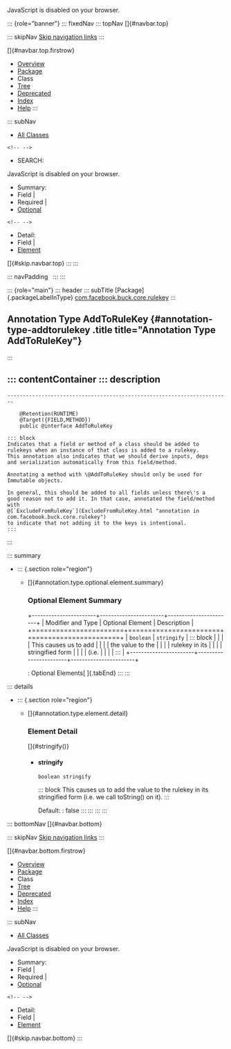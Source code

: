 <div>

JavaScript is disabled on your browser.

</div>

::: {role="banner"}
::: fixedNav
::: topNav
[]{#navbar.top}

::: skipNav
[Skip navigation links](#skip.navbar.top "Skip navigation links")
:::

[]{#navbar.top.firstrow}

-   [Overview](../../../../../index.html)
-   [Package](package-summary.html)
-   Class
-   [Tree](package-tree.html)
-   [Deprecated](../../../../../deprecated-list.html)
-   [Index](../../../../../index-all.html)
-   [Help](../../../../../help-doc.html)
:::

::: subNav
-   [All Classes](../../../../../allclasses.html)

```{=html}
<!-- -->
```
-   SEARCH:

<div>

<div>

JavaScript is disabled on your browser.

</div>

</div>

<div>

-   Summary: 
-   Field \| 
-   Required \| 
-   [Optional](#annotation.type.optional.element.summary)

```{=html}
<!-- -->
```
-   Detail: 
-   Field \| 
-   [Element](#annotation.type.element.detail)

</div>

[]{#skip.navbar.top}
:::
:::

::: navPadding
 
:::
:::

::: {role="main"}
::: header
::: subTitle
[Package]{.packageLabelInType} [com.facebook.buck.core.rulekey](package-summary.html)
:::

## Annotation Type AddToRuleKey {#annotation-type-addtorulekey .title title="Annotation Type AddToRuleKey"}
:::

::: contentContainer
::: description
-   

    ------------------------------------------------------------------------

        @Retention(RUNTIME)
        @Target({FIELD,METHOD})
        public @interface AddToRuleKey

    ::: block
    Indicates that a field or method of a class should be added to
    rulekeys when an instance of that class is added to a rulekey.
    This annotation also indicates that we should derive inputs, deps
    and serialization automatically from this field/method.

    Annotating a method with \@AddToRuleKey should only be used for
    Immutable objects.

    In general, this should be added to all fields unless there\'s a
    good reason not to add it. In that case, annotated the field/method
    with
    @[`ExcludeFromRuleKey`](ExcludeFromRuleKey.html "annotation in com.facebook.buck.core.rulekey")
    to indicate that not adding it to the keys is intentional.
    :::
:::

::: summary
-   ::: {.section role="region"}
    -   []{#annotation.type.optional.element.summary}

        ### Optional Element Summary

        +-----------------------+-----------------------+-----------------------+
        | Modifier and Type     | Optional Element      | Description           |
        +=======================+=======================+=======================+
        | `boolean`             | `stringify`           | ::: block             |
        |                       |                       | This causes us to add |
        |                       |                       | the value to the      |
        |                       |                       | rulekey in its        |
        |                       |                       | stringified form      |
        |                       |                       | (i.e.                 |
        |                       |                       | :::                   |
        +-----------------------+-----------------------+-----------------------+

        : Optional Elements[ ]{.tabEnd}
    :::
:::

::: details
-   ::: {.section role="region"}
    -   []{#annotation.type.element.detail}

        ### Element Detail

        []{#stringify()}

        -   #### stringify

                boolean stringify

            ::: block
            This causes us to add the value to the rulekey in its
            stringified form (i.e. we call toString() on it).
            :::

            Default:
            :   false
    :::
:::
:::
:::

::: bottomNav
[]{#navbar.bottom}

::: skipNav
[Skip navigation links](#skip.navbar.bottom "Skip navigation links")
:::

[]{#navbar.bottom.firstrow}

-   [Overview](../../../../../index.html)
-   [Package](package-summary.html)
-   Class
-   [Tree](package-tree.html)
-   [Deprecated](../../../../../deprecated-list.html)
-   [Index](../../../../../index-all.html)
-   [Help](../../../../../help-doc.html)
:::

::: subNav
-   [All Classes](../../../../../allclasses.html)

<div>

<div>

JavaScript is disabled on your browser.

</div>

</div>

<div>

-   Summary: 
-   Field \| 
-   Required \| 
-   [Optional](#annotation.type.optional.element.summary)

```{=html}
<!-- -->
```
-   Detail: 
-   Field \| 
-   [Element](#annotation.type.element.detail)

</div>

[]{#skip.navbar.bottom}
:::
